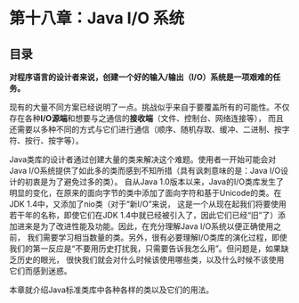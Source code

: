 # 第十八章：Java I/O 系统
## 目录


**对程序语言的设计者来说，创建一个好的输入/输出（I/O）系统是一项艰难的任务。**

现有的大量不同方案已经说明了一点。挑战似乎来自于要覆盖所有的可能性。不仅存在各种**I/O源端**和想要与之通信的**接收端**（文件、控制台、网络连接等），
而且还需要以多种不同的方式与它们进行通信（顺序、随机存取、缓冲、二进制、按字符、按行、按字等）。  

Java类库的设计者通过创建大量的类来解决这个难题。使用者一开始可能会对Java I/O系统提供了如此多的类而感到不知所措（具有讽刺意味的是：Java I/O设计的初衷是为了避免过多的类）。
自从Java 1.0版本以来，Java的I/O类库发生了明显的变化，在原来的面向字节的类中添加了面向字符和基于Unicode的类。在JDK 1.4中，又添加了nio类（对于“新I/O”来说，
这是一个从现在起我们将要使用若干年的名称，即使它们在JDK 1.4中就已经被引入了，因此它们已经“旧”了）添加进来是为了改进性能及功能。因此，在充分理解Java I/O系统以便正确使用之前，
我们需要学习相当数量的类。另外，很有必要理解I/O类库的演化过程，即使我们的第一反应是“不要用历史打扰我，只需要告诉我怎么用”。但问题是，如果缺乏历史的眼光，
很快我们就会对什么时候该使用哪些类，以及什么时候不该使用它们而感到迷惑。

本章就介绍Java标准类库中各种各样的类以及它们的用法。
